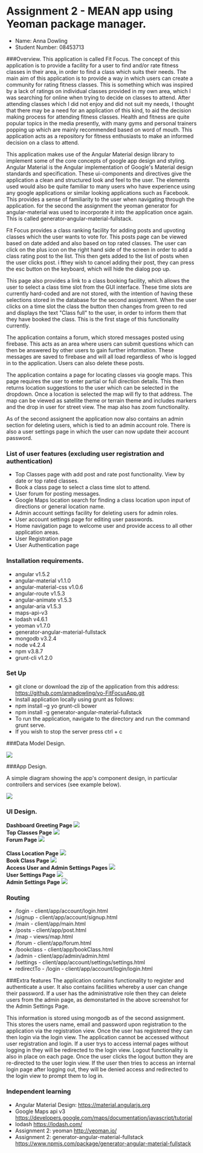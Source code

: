 # Assignment 2 - MEAN app using Yeoman package manager.

+ Name: Anna Dowling
+ Student Number: 08453713

###Overview.
This application is called Fit Focus. The concept of this application is to provide a facility for a user to find and/or rate fitness classes in their area,
in order to find a class which suits their needs.
The main aim of this application is to provide a way in which users can create a community for rating fitness classes. This is something which was inspired by
a lack of ratings on individual classes provided in my own area, which I was searching for online when trying to decide on classes to attend.
After attending classes which I did not enjoy and did not suit my needs, I thought that there may be a need for an application of this kind, to aid the decision making process for 
attending fitness classes. Health and fitness are quite popular topics in the media presently, with many gyms and personal trainers popping up which are mainly recommended based on word of mouth.
This application acts as a repository for fitness enthusiasts to make an informed decision on a class to attend.

This application makes use of the Angular Material design library to implement some of the core concepts of google app design and styling. Angular Material is the Angular implementation of 
Google's Material design standards and specification. These ui-components and directives give the application a clean and structured look and feel to the user.
The elements used would also be quite familiar to many users who have experience using any google applications or similar looking applications such as Facebook.
This provides a sense of familiarity to the user when navigating through the application. for the second the assignment the yeoman generator for angular-material was used to incorporate it into the application once again.
This is called generator-angular-material-fullstack.

Fit Focus provides a class ranking facility for adding posts and upvoting classes which the user wants to vote for.
This posts page can be viewed based on date added and also based on top rated classes. The user can click on the plus icon on the right hand side of the screen in order to add a class rating post
to the list. This then gets added to the list of posts when the user clicks post. i fthey wish to cancel adding their post, they can press the esc button on the keyboard, which will hide the dialog pop up.

This page also provides a link to a class booking facility, which allows the user to select a class time slot from the GUI interface. These time slots are currently hard-coded and are not stored,
with the intention of having these selections stored in the database for the second assignment. When the user clicks on a time slot the class the button then changes from green to red and displays
the text "Class full" to the user, in order to inform them that they have booked the class. This is the first stage of this functionality currently.

The application contains a forum, which stored messages posted using firebase. This acts as an area where users can submit questions which can then be answered by other users to gain further information.
These messages are saved to firebase and will all load regardless of who is logged in to the application. Users can also delete these posts.

The application contains a page for locating classes via google maps. This page requires the user to enter partial or full direction details.
This then returns location suggestions to the user which can be selected in the dropdown. 
Once a location is selected the map will fly to that address. The map can be viewed as satellite theme or terrain theme and includes markers and the drop in user for street view.
The map also has zoom functionality.

As of the second assignent the application now also contains an admin section for deleting users, which is tied to an admin account role. There is also a user settings page
in which the user can now update their account password.

### List of user features (excluding user registration and authentication)
 
 + Top Classes page with add post and rate post functionality. View by date or top rated classes.
 + Book a class page to select a class time slot to attend.
 + User forum for posting messages.
 + Google Maps location search for finding a class location upon input of directions or general location name.
 + Admin account settings facility for deleting users for admin roles.
 + User account settings page for editing user passwords.
 + Home navigation page to welcome user and provide access to all other application areas.
 + User Registration page
 + User Authentication page
 
### Installation requirements.
+ angular v1.5.2
+ angular-material v1.1.0
+ angular-material-css v1.0.6
+ angular-route v1.5.3
+ angular-animate v1.5.3
+ angular-aria v1.5.3
+ maps-api-v3
+ lodash v4.6.1
+ yeoman v1.7.0
+ generator-angular-material-fullstack
+ mongodb v3.2.4
+ node v4.2.4
+ npm v3.8.7
+ grunt-cli v1.2.0


### Set Up
+ git clone or download the zip of the application from this address: https://github.com/annadowling/yo-FitFocusApp.git
+ Install application locally using grunt as follows:
+ npm install –g yo grunt-cli bower
+ npm install -g generator-angular-material-fullstack
+ To run the application, navigate to the directory and run the command grunt serve.
+ If you wish to stop the server press ctrl + c


###Data Model Design.

![][image1]

###App Design.

A simple diagram showing the app's component design, in particular controllers and services (see example below).

![][image2]

### UI Design.

<b>Dashboard Greeting Page</b>
![][image3]
<br>
<b>Top Classes Page</b>
![][image4]
<br>
<b>Forum Page</b>
![][image5]
<br>
<br>
<b>Class Location Page</b>
![][image6]
<br>
<b>Book Class Page</b>
![][image7]
<br>
<b>Access User and Admin Settings Pages</b>
![][image9]
<br>
<b>User Settings Page</b>
![][image10]
<br>
<b>Admin Settings Page</b>
![][image8]
<br>
    

### Routing

+ /login - client/app/account/login.html
+ /signup - client/app/account/signup.html
+ /main - client/app/main.html
+ /posts - client/app/post.html
+ /map - views/map.html
+ /forum - client/app/forum.html
+ /bookclass - client/app/bookClass.html
+ /admin - client/app/admin/admin.html
+ /settings - client/app/account/settings/settings.html
+ redirectTo - /login - client/app/account/login/login.html

###Extra features
The application contains functionality to register and authenticate a user.
It also contains facilities whereby a user can change their password. If a user has the administrative role then they can delete users from the admin page, as demonstarted in the above screenshot
for the Admin Settings Page.

This information is stored using mongodb as of the second assignment. This stores the users name, email and password upon registration to the application via the registration view.
Once the user has registered they can then login via the login view. The application cannot be accessed without user registration and login. If a user trys to access internal pages without logging in
they will be redirected to the login view. Logout functionality is also in place on each page. Once the user clicks the logout button they are re-directed to the user login view.
If the user then tries to access an internal login page after logging out, they will be denied access and redirected to the login view to prompt them to log in.

### Independent learning

+ Angular Material Design: https://material.angularjs.org
+ Google Maps api v3 https://developers.google.com/maps/documentation/javascript/tutorial
+ lodash https://lodash.com/
+ Assignment 2: yeoman http://yeoman.io/
+ Assignment 2: generator-angular-material-fullstack https://www.npmjs.com/package/generator-angular-material-fullstack

[image1]: ./datamodel.png
[image2]: ./appdesign.png
[image3]: ./dashboardview.png
[image4]: ./postsview.png
[image5]: ./forumview.png
[image6]: ./mapview.png
[image7]: ./bookclassview.png
[image8]: ./admisettingsview.png
[image9]: ./accessAccountSettingsviews.png
[image10]: ./usersettingsview.png


